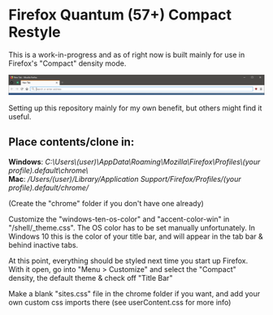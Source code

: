 # Firefox Quantum (57+) Compact Restyle
This is a work-in-progress and as of right now is built mainly for use in Firefox's "Compact" density mode.


![happiness](./img/magic.png "Happiness")


Setting up this repository mainly for my own benefit, but others might find it useful.


## Place contents/clone in:

**Windows**: *C:\\Users\\(user)\\AppData\\Roaming\\Mozilla\\Firefox\\Profiles\\(your profile).default\\chrome\\*  
**Mac**: */Users/(user)/Library/Application Support/Firefox/Profiles/(your profile).default/chrome/*

(Create the "chrome" folder if you don't have one already)

Customize the "windows-ten-os-color" and "accent-color-win" in "/shell/_theme.css". The OS color has to be set manually unfortunately. In Windows 10 this is the color of your title bar, and will appear in the tab bar & behind inactive tabs.

At this point, everything should be styled next time you start up Firefox. With it open, go into "Menu > Customize" and select the "Compact" density, the default theme & check off "Title Bar"

Make a blank "sites.css" file in the chrome folder if you want, and add your own custom css imports there (see userContent.css for more info)